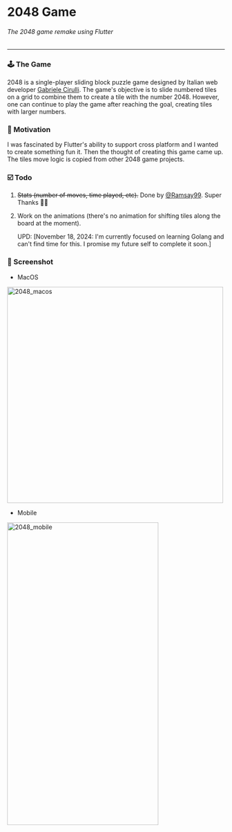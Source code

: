 
# 2048 Game

###### The 2048 game remake using Flutter


--- 

### 🕹️ The Game

2048 is a single-player sliding block puzzle game designed by Italian web developer [Gabriele Cirulli](https://gabrielecirulli.com). The game's objective is to slide numbered tiles on a grid to combine them to create a tile with the number 2048. However, one can continue to play the game after reaching the goal, creating tiles with larger numbers.


### 🚂 Motivation

I was fascinated by Flutter's ability to support cross platform and I wanted to create something fun it. Then the thought of creating this game came up. The tiles move logic is copied from other 2048 game projects.

### ☑️ Todo
1. ~~Stats (number of moves, time played, etc).~~ Done by [@Ramsay99](https://github.com/Ramsay99). Super Thanks 🙌🏼 
2. Work on the animations (there's no animation for shifting tiles along the board at the moment).

   UPD: [November 18, 2024: I'm currently focused on learning Golang and can't find time for this. I promise my future self to complete it soon.]

### 📸 Screenshot

* MacOS


<img width="500" alt="2048_macos" src="https://user-images.githubusercontent.com/16346765/222961274-efdcf70c-5983-4507-9c9a-88a6a718c633.png">




* Mobile


<img width="350" height = "700" alt="2048_mobile" src="https://user-images.githubusercontent.com/16346765/222961245-049a6d25-60b8-491b-af6f-018110cdc62a.png">


